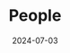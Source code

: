---
title: People
date: 2024-07-03
type: landing
sections:
  - block: markdown
    content:
      title: The Team
      text: |
        <link rel="stylesheet" href="https://cdnjs.cloudflare.com/ajax/libs/font-awesome/5.15.3/css/all.min.css">
        <style>
          .container {
            display: flex;
            flex-wrap: wrap;
            gap: 20px;
            justify-content: flex-start;
          }
          .person {
            flex: 1 1 calc(20% - 20px);
            max-width: calc(20% - 20px);
            display: flex;
            flex-direction: column;
            align-items: center;
            text-align: center;
            margin-bottom: 20px;
          }
          .person img {
            width: 150px;
            height: 150px;
            object-fit: cover;
            border-radius: 50%;
            margin-bottom: 10px;
          }
          .person p {
            margin: 0;
          }
          .person .name {
            font-size: 14px;
          }
          .person .details {
            font-size: 12px;
          }
          .person .email, .person .scholar {
            display: flex;
            align-items: center;
            justify-content: center;
            margin-top: 5px;
            cursor: pointer;
          }
          .person .email .fa-envelope, .person .scholar .fa-graduation-cap {
            margin-right: 5px;
          }
          .person .email span, .person .scholar span {
            display: none;
            font-size: 12px;
          }
          .person .email:hover span, .person .scholar:hover span {
            display: inline;
          }
          .person a {
            text-decoration: none;
            color: inherit;
          }
          .person a:hover {
            text-decoration: underline;
          }
          @media (max-width: 1200px) {
            .person {
              flex: 1 1 calc(25% - 20px);
              max-width: calc(25% - 20px);
            }
          }
          @media (max-width: 992px) {
            .person {
              flex: 1 1 calc(33.33% - 20px);
              max-width: calc(33.33% - 20px);
            }
          }
          @media (max-width: 768px) {
            .person {
              flex: 1 1 calc(50% - 20px);
              max-width: calc(50% - 20px);
            }
          }
          @media (max-width: 576px) {
            .person {
              flex: 1 1 100%;
              max-width: 100%;
            }
          }
        </style>
        <script>
          function copyToClipboard(email) {
            navigator.clipboard.writeText(email).then(function() {
              alert('Email copied to clipboard: ' + email);
            }, function(err) {
              console.error('Could not copy text: ', err);
            });
          }
        </script>

        <div class="group-photo">
          <img src="/images/红林花海_2024.9.18.jpg?fm=webp" alt="Group Photo 2">
        </div>

        ---

        ## Principle Investigator

        <div class="container">
          <div class="person">
            <a href="/people/Xu/"><img src="Xu/avatar.jpg" alt="Shidang Xu 许适当"></a>
            <p class="name"><a href="/people/Xu/">Shidang Xu 许适当</a></p>
            <p class="details">Professor in Biomedical Engineering</p>
            <div class="email" onclick="copyToClipboard('xusd@scut.edu.cn')">
              <i class="fas fa-envelope"></i><span>xusd@scut.edu.cn</span>
            </div>
            <div class="scholar" onclick="window.open('https://scholar.google.com/citations?user=HiGQESUAAAAJ&hl=zh-CN&oi=ao')">
              <i class="fas fa-graduation-cap"></i><span>Google Scholar</span>
            </div>
          </div>
        </div>

        ---

        ## Graduate Students

        <div class="container">
          <div class="person">
            <a href="/people/Bin/"><img src="Bin/avatar.jpg" alt="Bin Xu"></a>
            <p class="name"><a href="/people/Bin/">Bin Xu 许膑</a></p>
            <p class="details">23 PhD Student in Biomedical Engineering</p>
            <div class="email" onclick="copyToClipboard('bun_hui@126.com')">
              <i class="fas fa-envelope"></i><span>bun_hui@126.com</span>
            </div>
            <div class="scholar" onclick="window.open('https://scholar.google.com/citations?hl=zh-CN&user=dLJxV9MAAAAJ')">
              <i class="fas fa-graduation-cap"></i><span>Google Scholar</span>
            </div>
          </div>
          <div class="person">
            <a href="/people/NB/"><img src="NB/avatar.jpg" alt="Graduate Student"></a>
            <p class="name"><a href="/people/NB/">Bo Niu 牛博</a></p>
            <p class="details">24 Master’s Student in Pharmacy</p>
            <div class="email" onclick="copyToClipboard('niubo7645@gmail.com')">
              <i class="fas fa-envelope"></i><span>niubo7645@gmail.com</span>
            </div>
          </div>
          <div class="person">
            <a href="/people/CC/"><img src="CC/avatar.jpg" alt="Graduate Student"></a>
            <p class="name"><a href="/people/CC/">Chenchen Li 李晨晨</a></p>
            <p class="details">23 PhD Student in Biomedical Engineering</p>
            <div class="email" onclick="copyToClipboard('lcc1430880822@163.com')">
              <i class="fas fa-envelope"></i><span>lcc1430880822@163.com</span>
            </div>
            <div class="scholar" onclick="window.open('https://scholar.google.com/citations?hl=zh-CN&user=4zGLorYAAAAJ')">
              <i class="fas fa-graduation-cap"></i><span>Google Scholar</span>
            </div>
          </div>
          <div class="person">
            <a href="/people/GF/"><img src="GF/avatar.jpg" alt="Graduate Student"></a>
            <p class="name"><a href="/people/GF/">Guifang Zhen 甄桂芳</a></p>
            <p class="details">25 Master’s Student in Pharmacy</p>
            <div class="email" onclick="copyToClipboard('19866809606@163.com')">
              <i class="fas fa-envelope"></i><span>19866809606@163.com</span>
            </div>
          </div>
          <div class="person">
            <a href="/people/JD/"><img src="JD/avatar.jpg" alt="Graduate Student"></a>
            <p class="name"><a href="/people/JD/">Jinda Yan 闫缙达</a></p>
            <p class="details">24 PhD Student in Materials and Chemical Engineering</p>
            <div class="email" onclick="copyToClipboard('jdyan09@163.com')">
              <i class="fas fa-envelope"></i><span>jdyan09@163.com</span>
            </div>
          </div>
          <div class="person">
            <a href="/people/JC/"><img src="JC/avatar.jpg" alt="Graduate Student"></a>
            <p class="name"><a href="/people/JC/">Jingcheng Mo 莫景丞</a></p>
            <p class="details">24 Master’s Student in Pharmacy</p>
            <div class="email" onclick="copyToClipboard('jingchengmo@foxmail.com')">
              <i class="fas fa-envelope"></i><span>jingchengmo@foxmail.com</span>
            </div>
          </div>
          <div class="person">
            <a href="/people/OY/"><img src="OY/avatar.jpg" alt="Graduate Student"></a>
            <p class="name"><a href="/people/OY/">Junchi Ouyang 欧阳骏驰</a></p>
            <p class="details">24 Master’s Student in Biomedical Engineering</p>
            <div class="email" onclick="copyToClipboard('oyjc_scut@126.com')">
              <i class="fas fa-envelope"></i><span>oyjc_scut@126.com</span>
            </div>
          </div>
          <div class="person">
            <a href="/people/LP/"><img src="LP/avatar.jpg" alt="Graduate Student"></a>
            <p class="name"><a href="/people/LP/">Lipeng Luo 罗丽鹏</a></p>
            <p class="details">24 Master’s Student in Biomedical Engineering</p>
            <div class="email" onclick="copyToClipboard('llp_scut@126.com')">
              <i class="fas fa-envelope"></i><span>llp_scut@126.com</span>
            </div>
          </div>
          <div class="person">
            <a href="/people/MT/"><img src="MT/avatar.jpg" alt="Graduate Student"></a>
            <p class="name"><a href="/people/MT/">Meitang Peng 彭美堂</a></p>
            <p class="details">23 Master’s Student in Biomedical Engineering</p>
            <div class="email" onclick="copyToClipboard('meitangpeng@gmail.com')">
              <i class="fas fa-envelope"></i><span>meitangpeng@gmail.com</span>
            </div>
          </div>
          <div class="person">
            <a href="/people/GMT/"><img src="GMT/avatar.jpg" alt="Graduate Student"></a>
            <p class="name"><a href="/people/GMT/">Mengting Guan 管梦婷</a></p>
            <p class="details">24 Master’s Student in Pharmacy</p>
            <div class="email" onclick="copyToClipboard('gmt1923@163.com')">
              <i class="fas fa-envelope"></i><span>gmt1923@163.com</span>
            </div>
          </div>
          <div class="person">
            <a href="/people/SC/"><img src="SC/avatar.jpg" alt="Graduate Student"></a>
            <p class="name"><a href="/people/SC/">Shicheng Lang 稂世成</a></p>
            <p class="details">24 PhD Student in Biomedical Engineering</p>
            <div class="email" onclick="copyToClipboard('920815351@qq.com')">
              <i class="fas fa-envelope"></i><span>920815351@qq.com</span>
            </div>
          </div>
          <div class="person">
            <a href="/people/YF/"><img src="YF/avatar.jpg" alt="Graduate Student"></a>
            <p class="name"><a href="/people/YF/">Yifei Han 韩逸飞</a></p>
            <p class="details">25 Master's Student in Biomedical Engineering</p>
            <div class="email" onclick="copyToClipboard('2784331517@qq.com')">
              <i class="fas fa-envelope"></i><span>2784331517@qq.com</span>
            </div>
          </div>
          <div class="person">
            <a href="/people/YH/"><img src="YH/avatar.jpg" alt="Graduate Student"></a>
            <p class="name"><a href="/people/YH/">Yinghao Liu 刘英豪</a></p>
            <p class="details">23 Master’s Student in Chemistry</p>
            <div class="email" onclick="copyToClipboard('Yinghao612@gmail.com')">
              <i class="fas fa-envelope"></i><span>Yinghao612@gmail.com</span>
            </div>
          </div>
          <div class="person">
            <a href="/people/YJ/"><img src="YJ/avatar.jpg" alt="Graduate Student"></a>
            <p class="name"><a href="/people/YJ/">Yujian Liu 刘宇健</a></p>
            <p class="details">23 Master’s Student in Biomedical Engineering</p>
            <div class="email" onclick="copyToClipboard('liuyujian0408@gmail.com')">
              <i class="fas fa-envelope"></i><span>liuyujian0408@gmail.com</span>
            </div>
          </div>
        </div>

        ---

        ## Undergraduate Students

        <table style="width:100%; border-collapse: collapse; border: none;">
          <tr>
            <td style="width: 20%; padding: 8px; vertical-align: middle;">Ruoqi Chen</td>
            <td style="width: 35%; padding: 8px; vertical-align: middle;">Biomedical Engineering at SCUT (2021)</td>
            <td style="width: 45%; padding: 8px; vertical-align: middle;"></td>
          </tr>
          <tr>
            <td style="width: 20%; padding: 8px; vertical-align: middle;">Xinjie Shen</td>
            <td style="width: 35%; padding: 8px; vertical-align: middle;">Artificial Intelligence at SCUT (2021)</td>
            <td style="width: 45%; padding: 8px; vertical-align: middle;"></td>
          </tr>
          <tr>
            <td style="width: 20%; padding: 8px; vertical-align: middle;">Qingquan Wang</td>
            <td style="width: 35%; padding: 8px; vertical-align: middle;">Biomedical Engineering at SCUT (2022)</td>
            <td style="width: 45%; padding: 8px; vertical-align: middle;"></td>
          </tr>
          <tr>
            <td style="width: 20%; padding: 8px; vertical-align: middle;">Yutong Wang</td>
            <td style="width: 35%; padding: 8px; vertical-align: middle;">Biomedical Engineering at SCUT (2022)</td>
            <td style="width: 45%; padding: 8px; vertical-align: middle;"></td>
          </tr>
          <tr>
            <td style="width: 20%; padding: 8px; vertical-align: middle;">Yuechuan Lin</td>
            <td style="width: 35%; padding: 8px; vertical-align: middle;">Biomedical Engineering at SCUT (2023)</td>
            <td style="width: 45%; padding: 8px; vertical-align: middle;"></td>
          </tr>
        </table>

        ---

        ## Alumni

        <table style="width:100%; border-collapse: collapse; border: none;">
          <tr>
            <td style="width: 20%; padding: 8px; vertical-align: middle;">Lu Qiu</td>
            <td style="width: 35%; padding: 8px; vertical-align: middle;">Biomedical Engineering at SCUT (2019-2023)</td>
            <td style="width: 45%; padding: 8px; vertical-align: middle;">Master of Biostatistics, Columbia University (2023)</td>
          </tr>
          <tr>
            <td style="width: 20%; padding: 8px; vertical-align: middle;">Yunlong Zhu</td>
            <td style="width: 35%; padding: 8px; vertical-align: middle;">Biomedical Engineering at SCUT (2019-2023)</td>
            <td style="width: 45%; padding: 8px; vertical-align: middle;">Master of science and engineering, Johns Hopkins University (2023)</td>
          </tr>
          <tr>
            <td style="width: 20%; padding: 8px; vertical-align: middle;">Ying Chen</td>
            <td style="width: 35%; padding: 8px; vertical-align: middle;">Biomedical Engineering at SCUT (2019-2023)</td>
            <td style="width: 45%; padding: 8px; vertical-align: middle;">Master of Biomedical engineering, University of Electronic Science and Technology of China (2023)</td>
          </tr>
          <tr>
            <td style="width: 20%; padding: 8px; vertical-align: middle;">Ranxuan Zhang</td>
            <td style="width: 35%; padding: 8px; vertical-align: middle;">Biomedical Engineering at SCUT (2019-2023)</td>
            <td style="width: 45%; padding: 8px; vertical-align: middle;">Master of Biomedical engineering, Chalmers University of Technology (2023)</td>
          </tr>
          <tr>
            <td style="width: 20%; padding: 8px; vertical-align: middle;">Yuan Chen</td>
            <td style="width: 35%; padding: 8px; vertical-align: middle;">Biomedical Engineering at SCUT (2020-2024)</td>
            <td style="width: 45%; padding: 8px; vertical-align: middle;">PhD in Chemistry, Nanyang Technological University (2024)</td>
          </tr>
          <tr>
            <td style="width: 20%; padding: 8px; vertical-align: middle;">Fangxi Lian</td>
            <td style="width: 35%; padding: 8px; vertical-align: middle;">Biomedical Engineering at SCUT (2020-2024)</td>
            <td style="width: 45%; padding: 8px; vertical-align: middle;">Working at Lubangdi International Logistics Service Co.Ltd (2024)</td>
          </tr>
          <tr>
            <td style="width: 20%; padding: 8px; vertical-align: middle;">Zihuang Lu</td>
            <td style="width: 35%; padding: 8px; vertical-align: middle;">Biomedical Engineering at SCUT (2020-2024)</td>
            <td style="width: 45%; padding: 8px; vertical-align: middle;">Master of Bioinformatics, University of Science and Technology of China (2024)</td>
          </tr>
          <tr>
            <td style="width: 20%; padding: 8px; vertical-align: middle;">Ruoxuan Wu</td>
            <td style="width: 35%; padding: 8px; vertical-align: middle;">Biomedical Engineering at SCUT (2020-2024)</td>
            <td style="width: 45%; padding: 8px; vertical-align: middle;">PhD in Biomedical engineering, University of Texas, Southwestern Medical Center at Dallas (2024)</td>
          </tr>
          <tr>
            <td style="width: 20%; padding: 8px; vertical-align: middle;">Mingyu Lin</td>
            <td style="width: 35%; padding: 8px; vertical-align: middle;">Biomedical Engineering at SCUT (2020-2024)</td>
            <td style="width: 45%; padding: 8px; vertical-align: middle;">Master in Biomedical Engineering, National University of Singapore (2024)</td>
          </tr>
        </table>

        ---
        <div class="group-photo">
          <img src="/images/9_课题组合照_2024.jpg?fm=webp" alt="Group Photo 1">
        </div> 
---